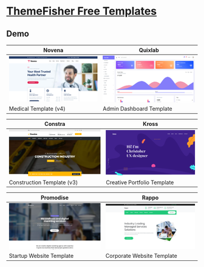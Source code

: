 # [ThemeFisher Free Templates](https://themefisher.com)

## Demo
Novena | Quixlab
--- | ---
[![Novena](https://raw.githubusercontent.com/World-of-Templates/ThemeFisher-Free-Templates/main/zSupportImages/Novena.png)](https://) | [![Quixlab](https://raw.githubusercontent.com/World-of-Templates/ThemeFisher-Free-Templates/main/zSupportImages/Quixlab.png)](https://)
Medical Template (v4) | Admin Dashboard Template

Constra | Kross
--- | ---
[![Constra](https://raw.githubusercontent.com/World-of-Templates/ThemeFisher-Free-Templates/main/zSupportImages/Constra.png)](https://) | [![Kross](https://raw.githubusercontent.com/World-of-Templates/ThemeFisher-Free-Templates/main/zSupportImages/Kross.png)](https://)
Construction Template (v3) | Creative Portfolio Template

Promodise | Rappo
--- | ---
[![Promodise](https://raw.githubusercontent.com/World-of-Templates/ThemeFisher-Free-Templates/main/zSupportImages/Promodise.png)](https://) | [![Rappo](https://raw.githubusercontent.com/World-of-Templates/ThemeFisher-Free-Templates/main/zSupportImages/Rappo.png)](https://)
Startup Website Template | Corporate Website Template